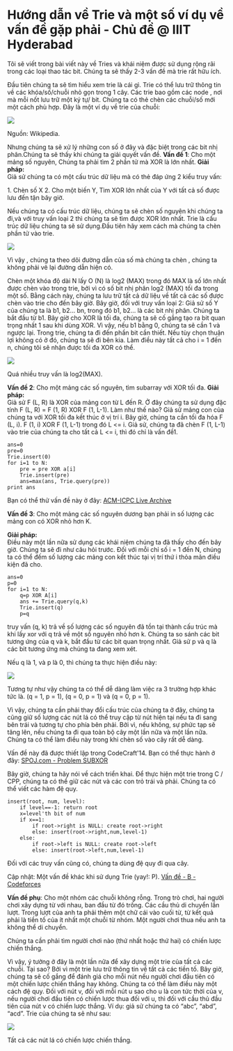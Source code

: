 
# Hướng dẫn về Trie và một số ví dụ về vấn đề gặp phải - Chủ đề @ IIIT Hyderabad 

Tôi sẽ viết trong bài viết này về Tries và khái niệm được sử dụng rộng rãi trong các loại thao tác bit. Chúng ta sẽ thấy 2-3 vấn đề mà trie rất hữu ích.

Đầu tiên chúng ta sẽ tìm hiểu xem trie là cái gì. Trie có thể lưu trữ thông tin về các khóa/số/chuỗi nhỏ gọn trong 1 cây.
Các trie bao gồm các node , nơi mà mỗi nốt lưu trữ một ký tự/ bit. Chúng ta có thẻ chèn các chuỗi/số mới một cách phù hợp.
Đây là một ví dụ về trie của chuỗi:

![][1]

  
Nguồn: Wikipedia.

Nhưng chúng ta sẽ xử lý những con số ở đây và đặc biệt trong các bit nhị phân.Chúng ta sẽ thấy khi chúng ta giải quyết vấn đề.
**Vấn đề 1**: Cho một mảng số nguyên,  Chúng ta phải tìm 2 phần tử mà XOR là lớn nhất.
**Giải pháp:**  
Giả sử chúng ta có một cấu trúc dữ liệu mà có thẻ đáp ứng 2 kiểu truy vấn:

1\. Chèn số X
2\. Cho một biến Y, Tìm XOR lớn nhất của Y  với tất cả số được lưu đến tận bây giờ.

Nếu chúng ta có cấu trúc dữ liệu, chúng ta sẽ chèn  số nguyên khi chúng ta đi,và với truy vấn loại 2 thì chúng ta sẽ tìm được XOR lớn nhất.
Trie là cấu trúc dữ liệu chúng ta sẽ sử dụng.Đầu tiên hãy xem cách mà chúng ta chèn phần tử vào trie.


![][2]

Vì vậy , chúng ta theo dõi đường dẫn của số mà chúng ta chèn , chúng ta không phải vẽ lại đường dẫn hiện có.

Chèn một khóa độ dài N lấy O (N) là log2 (MAX) trong đó MAX là số lớn nhất được chèn vào trong trie, bởi vì có số bit nhị phân log2 (MAX) tối đa trong một số.
Bằng cách này, chúng ta lưu trữ tất cả dữ liệu về tất cả các số được chèn vào trie cho đến bây giờ.
Bây giờ, đối với truy vấn loại 2: 
Giả sử số Y của chúng ta là b1, b2… bn, trong đó b1, b2… là các bit nhị phân. Chúng ta bắt đầu từ b1. Bây giờ cho XOR là tối đa, chúng ta sẽ cố gắng tạo ra bit quan trọng nhất 1 sau khi dùng XOR. Vì vậy, nếu b1 bằng 0, chúng ta sẽ cần 1 và ngược lại. Trong trie, chúng ta đi đến phần bit cần thiết. Nếu tùy chọn thuận lợi không có ở đó, chúng ta sẽ đi bên kia. Làm điều này tất cả cho i = 1 đến n, chúng tôi sẽ nhận được tối đa XOR có thể.

![][3]

Quá nhiều truy vấn là log2(MAX).

**Vấn đề 2**: Cho một mảng các số nguyên, tìm subarray với XOR tối đa.
**Giải pháp:**  
Giả sử F (L, R) là XOR của mảng con từ L đến R.
Ở đây chúng ta sử dụng đặc tính F (L, R) = F (1, R) XOR F (1, L-1). Làm như thế nào? Giả sử mảng con của chúng ta với XOR tối đa kết thúc ở vị trí i. Bây giờ, chúng ta cần tối đa hóa F (L, i). F (1, i) XOR F (1, L-1) trong đó L <= i. Giả sử, chúng ta đã chèn F (1, L-1) vào trie của chúng ta cho tất cả L <= i, thì đó chỉ là vấn đề1.
    
    
    ans=0
    pre=0
    Trie.insert(0)
    for i=1 to N:
        pre = pre XOR a[i]
        Trie.insert(pre)
        ans=max(ans, Trie.query(pre))
    print ans
    

Bạn có thể thử vấn đề này ở đây: [ACM-ICPC Live Archive][4]

**Vấn đề 3**: Cho một mảng các số nguyên dương bạn phải in số lượng các mảng con có XOR nhỏ hơn K.

**Giải pháp:**  
Điều này một lần nữa sử dụng các khái niệm chúng ta đã thấy cho đến bây giờ. Chúng ta sẽ đi như câu hỏi trước.
Đối với mỗi chỉ số i = 1 đến N, chúng ta có thể đếm số lượng các mảng con kết thúc tại vị trí thứ i thỏa mãn điều kiện đã cho. 

    
    
    ans=0
    p=0
    for i=1 to N:
        q=p XOR A[i]
        ans += Trie.query(q,k)
        Trie.insert(q)
        p=q
    

  
truy vấn (q, k) trả về số lượng các số nguyên đã tồn tại thành cấu trúc mà khi lấy xor với q trả về một số nguyên nhỏ hơn k.
Chúng ta so sánh các bit tương ứng của q và k, bắt đầu từ các bit quan trọng nhất. Giả sử p và q là các bit tương ứng mà chúng ta đang xem xét.

Nếu q là 1, và p là 0, thì chúng ta thực hiện điều này:

![][5]

Tương tự như vậy chúng ta có thể dễ dàng làm việc ra 3 trường hợp khác tức là. (q = 1, p = 1), (q = 0, p = 1) và (q = 0, p = 1).

Vì vậy, chúng ta cần phải thay đổi cấu trúc của chúng ta ở đây, chúng ta cũng giữ số lượng các nút lá có thể truy cập từ nút hiện tại nếu ta đi sang bên trái và tương tự cho phía bên phải. Bởi vì, nếu không, sự phức tạp sẽ tăng lên, nếu chúng ta đi qua toàn bộ cây một lần nữa và một lần nữa. Chúng ta có thể làm điều này trong khi chèn số vào cây rất dễ dàng.

Vấn đề này đã được thiết lập trong CodeCraft'14. Bạn có thể thực hành ở đây: [SPOJ.com - Problem SUBXOR][6]

Bây giờ, chúng ta hãy nói về cách triển khai.
Để thực hiện một trie trong C / CPP, chúng ta có thể giữ các nút và các con trỏ trái và phải. Chúng ta có thể viết các hàm đệ quy. 

    
    
    insert(root, num, level):
        if level==-1: return root
        x=level'th bit of num
        if x==1:
            if root->right is NULL: create root->right
            else: insert(root->right,num,level-1)
        else:
            if root->left is NULL: create root->left
            else: insert(root->left,num,level-1)
    

  
Đối với các truy vấn cũng có, chúng ta dùng đệ quy đi qua cây.

Cập nhật:
Một vấn đề khác khi sử dụng Trie (yay!: P). 
[Vấn đề - B - Codeforces][7]

**Vấn đề phụ**: Cho một nhóm các chuỗi không rỗng. Trong trò chơi, hai người chơi xây dựng từ với nhau, ban đầu từ đó trống. Các cầu thủ di chuyển lần lượt. Trong lượt của anh ta phải thêm một chữ cái vào cuối từ, từ kết quả phải là tiền tố của ít nhất một chuỗi từ nhóm. Một người chơi thua nếu anh ta không thể di chuyển.

Chúng ta cần phải tìm người chơi nào (thứ nhất hoặc thứ hai) có chiến lược chiến thắng.

Vì vậy, ý tưởng ở đây là một lần nữa để xây dựng một trie của tất cả các chuỗi. Tại sao? Bởi vì một trie lưu trữ thông tin về tất cả các tiền tố.
Bây giờ, chúng ta sẽ cố gắng để đánh giá cho mỗi nút nếu người chơi đầu tiên có một chiến lược chiến thắng hay không. Chúng ta có thể làm điều này một cách đệ quy. Đối với nút v, đối với mỗi nút u sao cho u là con tức thời của v, nếu người chơi đầu tiên có chiến lược thua đối với u, thì đối với cầu thủ đầu tiên của nút v có chiến lược thắng.
Ví dụ: giả sử chúng ta có “abc”, “abd”, “acd”. 
Trie của chúng ta sẽ như sau: 

![][8]

  
Tất cả các nút lá có chiến lược chiến thắng.

[1]: https://qph.fs.quoracdn.net/main-qimg-aea28d9cd34aaf2d5783f4cd04e5abbd
[2]: https://qph.fs.quoracdn.net/main-qimg-388217a1992f1b2aac51e9917aa76d9c
[3]: https://qph.fs.quoracdn.net/main-qimg-e5d624e2cd693d713840a30ca9aaa461
[4]: https://icpcarchive.ecs.baylor.edu/index.php?Itemid=8&category=345&option=com_onlinejudge&page=show_problem&problem=2683
[5]: https://qph.fs.quoracdn.net/main-qimg-f24ea5ecf11805e7bcd82a48bb9cad25
[6]: http://www.spoj.com/problems/SUBXOR
[7]: http://codeforces.com/contest/455/problem/B
[8]: https://qph.fs.quoracdn.net/main-qimg-f81def67dffcc9e95306d65b27daa2f7-c

  
